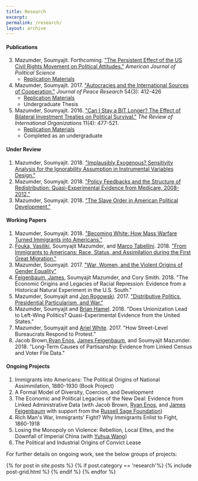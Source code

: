 ```yaml
---
title: Research
excerpt: 
permalink: /research/
layout: archive
---
```


#### Publications 

3. Mazumder, Soumyajit. Forthcoming. ["The Persistent Effect of the US Civil Rights Movement on Political Attitudes."](https://www.dropbox.com/s/16alco32l3seqq6/civ-rights-manuscript.pdf?raw=1) *American Journal of Political Science*
	* [Replication Materials](https://dataverse.harvard.edu/dataset.xhtml?persistentId=doi:10.7910/DVN/WKJJ3Z)
2. Mazumder, Soumyajit. 2017. ["Autocracies and the International Sources of Cooperation."](https://www.dropbox.com/s/nbke8xin0x31hy9/Mazumder_JPR_2017.pdf?raw=1) *Journal of Peace Research* 54\(3\): 412-426
	* [Replication Materials](https://static-content.springer.com/esm/art%3A10.1007%2Fs11558-015-9235-7/MediaObjects/11558_2015_9235_MOESM1_ESM.zip)
	* Undergraduate Thesis
1. Mazumder, Soumyajit. 2016. ["Can I Stay a BIT Longer? The Effect of Bilateral Investment Treaties on Political Survival."](https://www.dropbox.com/s/f8ll3c6sfo96yto/Mazumder_2015_RIO.pdf?raw=1) *The Review of International Organizations* 11\(4\): 477-521.
	* [Replication Materials](https://dataverse.harvard.edu/dataset.xhtml?persistentId=doi:10.7910/DVN/JV2PQS)
	* Completed as an undergraduate

#### Under Review

1. Mazumder, Soumyajit. 2018. ["Implausibly Exogenous? Sensitivity Analysis for the Ignorability Assumption in Instrumental Variables Design."](https://www.dropbox.com/s/n0gra6omkwltei7/mazumder-ivsens-v1.pdf?raw=1)
2. Mazumder, Soumyajit. 2018. ["Policy Feedbacks and the Structure of Redistribution: Quasi-Experimental Evidence from Medicare, 2008-2012."](https://www.dropbox.com/s/ey0tvpz3ppr37qf/mazumder_medicare_v5.pdf?raw=1)
3. Mazumder, Soumyajit. 2018. ["The Slave Order in American Political Development."](https://www.dropbox.com/s/xqr76qs5rci2pfl/slave-order-v3.pdf?raw=1)

#### Working Papers

1. Mazumder, Soumyajit. 2018. ["Becoming White: How Mass Warfare Turned Immigrants into Americans."](https://www.dropbox.com/s/f4u583cju7q2caq/war-assimilation-mazumder.pdf?raw=1)
2. [Fouka, Vasiliki](https://people.stanford.edu/vfouka/), Soumyajit Mazumder, and [Marco Tabellini](http://economics.mit.edu/grad/mtabe). 2018. ["From Immigrants to Americans: Race, Status, and Assimilation during the First Great Migration."](https://www.dropbox.com/s/d195aja5xjl0909/fmt-assimilation-v3.pdf?raw=1)
3. Mazumder, Soumyajit. 2017. ["War, Women, and the Violent Origins of Gender Equality"](https://www.dropbox.com/s/igk8h532n922dc7/ww1-political-v2.pdf?raw=1)
4. [Feigenbaum, James](http://jamesfeigenbaum.github.io/), Soumyajit Mazumder, and Cory Smith. 2018. "The Economic Origins and Legacies of Racial Repression: Evidence from a Historical Natural Experiment in the U.S. South."
5. Mazumder, Soumyajit and [Jon Rogowski](https://scholar.harvard.edu/rogowski). 2017. ["Distributive Politics, Presidential Particularism, and War."](https://www.dropbox.com/s/mpwqiui696ywy91/war-particularism.pdf?raw=1)
8. Mazumder, Soumyajit and [Brian Hamel](https://brianhamel.net/). 2018. "Does Unionization Lead to Left-Wing Politics? Quasi-Experimental Evidence from the United States."
9. Mazumder, Soumyajit and [Ariel White](https://arwhite.mit.edu/). 2017. "How Street-Level Bureaucrats Respond to Protest."
10. Jacob Brown,[Ryan Enos](http://ryandenos.com/), [James Feigenbaum](http://jamesfeigenbaum.github.io/), and Soumyajit Mazumder. 2018. "Long-Term Causes of Partisanship: Evidence from Linked Census and Voter File Data."

#### Ongoing Projects

1. Immigrants into Americans: The Political Origins of National Assimmilation, 1880-1930 \(Book Project\)
2. A Formal Model of Diversity, Coercion, and Development
3. The Economic and Political Legacies of the New Deal: Evidence from Linked Administrative Data \(with Jacob Brown, [Ryan Enos](http://ryandenos.com/), and [James Feigenbaum](http://jamesfeigenbaum.github.io/) with support from the [Russell Sage Foundation](https://www.russellsage.org/)\)
4. Rich Man's War, Immigrants' Fight? Why Immigrants Enlist to Fight, 1860-1918
5. Losing the Monopoly on Violence: Rebellion, Local Elites, and the Downfall of Imperial China \(with [Yuhua Wang](https://scholar.harvard.edu/yuhuawang/biocv)\)
6. The Political and Industrial Origins of Convict Lease

For further details on ongoing work, see the below groups of projects:

<div class="tiles">
{% for post in site.posts %}
	{% if post.category == 'research'%}
	{% include post-grid.html %}
	{% endif %}
{% endfor %}
</div><!-- /.tiles -->